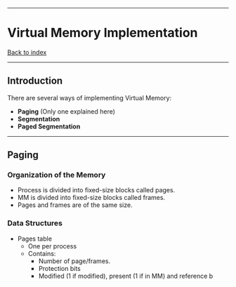 
---
# Virtual Memory Implementation
[Back to index](../index.md)

---
## Introduction
There are several ways of implementing Virtual Memory:
- **Paging** (Only one explained here)
- **Segmentation**
- **Paged Segmentation**

---
## Paging
### Organization of the Memory
- Process is divided into fixed-size blocks called pages.
- MM is divided into fixed-size blocks called frames.
- Pages and frames are of the same size.
### Data Structures
- Pages table
	- One per process
	- Contains:
		- Number of page/frames.
		- Protection bits
		- Modified (1 if modified), present (1 if in MM) and reference b